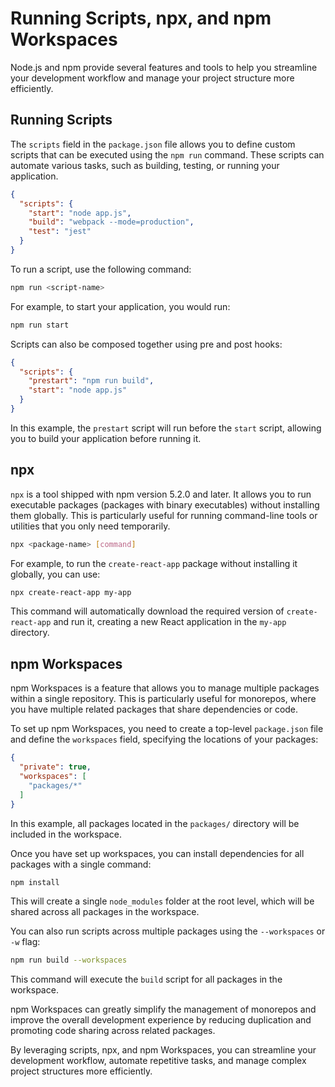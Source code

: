 # Running Scripts, npx, and npm Workspaces

Node.js and npm provide several features and tools to help you streamline your development workflow and manage your project structure more efficiently.

## Running Scripts

The `scripts` field in the `package.json` file allows you to define custom scripts that can be executed using the `npm run` command. These scripts can automate various tasks, such as building, testing, or running your application.

```json
{
  "scripts": {
    "start": "node app.js",
    "build": "webpack --mode=production",
    "test": "jest"
  }
}
```

To run a script, use the following command:

```bash
npm run <script-name>
```

For example, to start your application, you would run:

```bash
npm run start
```

Scripts can also be composed together using pre and post hooks:

```json
{
  "scripts": {
    "prestart": "npm run build",
    "start": "node app.js"
  }
}
```

In this example, the `prestart` script will run before the `start` script, allowing you to build your application before running it.

## npx

`npx` is a tool shipped with npm version 5.2.0 and later. It allows you to run executable packages (packages with binary executables) without installing them globally. This is particularly useful for running command-line tools or utilities that you only need temporarily.

```bash
npx <package-name> [command]
```

For example, to run the `create-react-app` package without installing it globally, you can use:

```bash
npx create-react-app my-app
```

This command will automatically download the required version of `create-react-app` and run it, creating a new React application in the `my-app` directory.

## npm Workspaces

npm Workspaces is a feature that allows you to manage multiple packages within a single repository. This is particularly useful for monorepos, where you have multiple related packages that share dependencies or code.

To set up npm Workspaces, you need to create a top-level `package.json` file and define the `workspaces` field, specifying the locations of your packages:

```json
{
  "private": true,
  "workspaces": [
    "packages/*"
  ]
}
```

In this example, all packages located in the `packages/` directory will be included in the workspace.

Once you have set up workspaces, you can install dependencies for all packages with a single command:

```bash
npm install
```

This will create a single `node_modules` folder at the root level, which will be shared across all packages in the workspace.

You can also run scripts across multiple packages using the `--workspaces` or `-w` flag:

```bash
npm run build --workspaces
```

This command will execute the `build` script for all packages in the workspace.

npm Workspaces can greatly simplify the management of monorepos and improve the overall development experience by reducing duplication and promoting code sharing across related packages.

By leveraging scripts, npx, and npm Workspaces, you can streamline your development workflow, automate repetitive tasks, and manage complex project structures more efficiently.